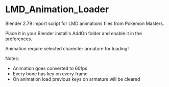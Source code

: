 # LMD_Animation_Loader
Blender 2.79 import script for LMD animations files from Pokemon Masters.

Place it in your Blender install's AddOn folder and enable it in the preferences.

Animation require selected charecter armature for loading! 

Notes:
- Animation goes converted to 60fps
- Every bone has key on every frame
- On animation load previous keys on armature will be cleared
